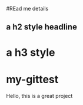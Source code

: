 #REad me details

## a h2 style headline
# a h3 style

# my-gittest

Hello, this is a great project
